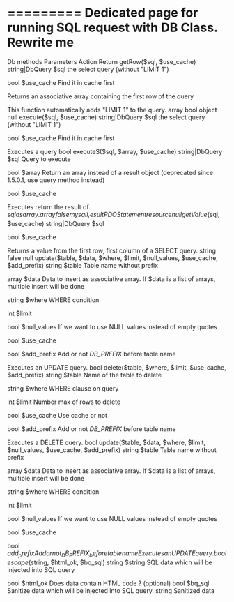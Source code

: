 =========
Dedicated page for running SQL request with DB Class. Rewrite me
=========



Db methods
Parameters
Action
Return
getRow($sql, $use_cache)
string|DbQuery $sql the select query (without "LIMIT 1")
     
bool $use_cache Find it in cache first


Returns an associative array containing the first row of the query

This function automatically adds "LIMIT 1" to the query.
array
bool
object
null
execute($sql, $use_cache)
string|DbQuery $sql the select query (without "LIMIT 1")
     
bool $use_cache Find it in cache first


Executes a query
bool
executeS($sql, $array,  $use_cache)
string|DbQuery $sql Query to execute

bool $array Return an array instead of a result object (deprecated since 1.5.0.1, use query method instead)

bool $use_cache


Executes return the result of $sql as array.
 array
false
mysqli_result
PDOStatement
resource
null
getValue($sql,  $use_cache)
string|DbQuery $sql

bool $use_cache


Returns a value from the first row, first column of a SELECT query.
string
false
null
update($table, $data, $where, $limit, $null_values, $use_cache, $add_prefix)
string $table Table name without prefix

array $data Data to insert as associative array. If $data is a list of arrays, multiple insert will be done

string $where WHERE condition

int $limit

bool $null_values If we want to use NULL values instead of empty quotes

bool $use_cache

bool $add_prefix Add or not _DB_PREFIX_ before table name


Executes an UPDATE query.
bool
delete($table, $where, $limit, $use_cache, $add_prefix)
string $table Name of the table to delete

string $where WHERE clause on query

int $limit Number max of rows to delete

bool $use_cache Use cache or not

bool $add_prefix Add or not _DB_PREFIX_ before table name


Executes a DELETE query.
bool
update($table, $data, $where, $limit, $null_values, $use_cache, $add_prefix)
string $table Table name without prefix

array $data Data to insert as associative array. If $data is a list of arrays, multiple insert will be done

string $where WHERE condition

int $limit

bool $null_values If we want to use NULL values instead of empty quotes

bool $use_cache

bool $add_prefix Add or not _DB_PREFIX_ before table name
Executes an UPDATE query.
bool
escape($string, $html_ok, $bq_sql)
string $string SQL data which will be injected into SQL query

bool $html_ok Does data contain HTML code ? (optional)
bool $bq_sql
Sanitize data which will be injected into SQL query.
string Sanitized data
